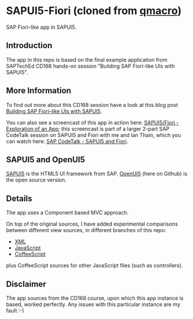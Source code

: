 SAPUI5-Fiori (cloned from [qmacro](https://github.com/qmacro/SAPUI5-Fiori))
========================

SAP Fiori-like app in SAPUI5. 

Introduction
------------
The app in this repo is based on the final example application from SAPTechEd CD168 hands-on session "Building SAP Fiori-like UIs with SAPUI5". 


More Information
----------------
To find out more about this CD168 session have a look at this blog post [Building SAP Fiori-like UIs with SAPUI5](http://scn.sap.com/community/developer-center/front-end/blog/2013/10/06/building-sap-fiori-like-uis-with-sapui5). 

You can also see a screencast of this app in action here: [SAPUI5/Fiori - Exploration of an App](https://www.youtube.com/watch?v=tfOO4szA2Bg); this screencast is part of a larger 2-part SAP CodeTalk session on SAPUI5 and Fiori with me and Ian Thain, which you can watch here: [SAP CodeTalk - SAPUI5 and Fiori](http://www.youtube.com/watch?v=HQd9kVApjkE&list=PLfctWmgNyOIcae85Ytr6b_J1jgcDb4-JL).

SAPUI5 and OpenUI5
------------------
[SAPUI5](scn.sap.com/community/developer-center/front-end) is the HTML5 UI framework from SAP. [OpenUI5](http://sap.github.io/openui5/) (here on Github) is the open source version. 

Details
-------
The app uses a Component based MVC approach.

On top of the original sources, I have added experimental comparisons between different view sources, in different branches of this repo:

- [XML](https://github.com/qmacro/SAPUI5-Fiori/tree/master)
- [JavaScript](https://github.com/qmacro/SAPUI5-Fiori/tree/js)
- [CoffeeScript](https://github.com/qmacro/SAPUI5-Fiori/tree/coffee)

plus CoffeeScript sources for other JavaScript files (such as controllers).

Disclaimer
----------
The app sources from the CD168 course, upon which this app instance is based, worked perfectly. Any issues with this particular instance are my fault :-)
